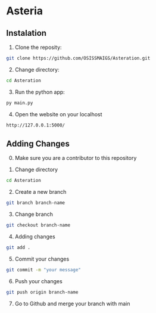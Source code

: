 # Asteria

## Instalation
1. Clone the reposity:
```bash
git clone https://github.com/OSISSMAIGS/Asteration.git
```
2. Change directory:
```bash
cd Asteration
```
3. Run the python app:
```bash
py main.py
```

4. Open the website on your localhost
```bash
http://127.0.0.1:5000/
```
## Adding Changes
0. Make sure you are a contributor to this repository

1. Change directory
```bash
cd Asteration
```
2. Create a new branch
```bash
git branch branch-name
```
3. Change branch
```bash
git checkout branch-name
```
4. Adding changes
```bash
git add .
```
5. Commit your changes
```bash
git commit -m "your message"
```
6. Push your changes
```bash
git push origin branch-name
```
7. Go to Github and merge your branch with main


